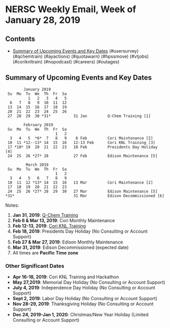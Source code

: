 # NERSC Weekly Email, Week of January 28, 2019 #

## Contents ## 

- [Summary of Upcoming Events and Key Dates](#dates)
(#usersurvey)
(#qchemtrain)
(#ayactions)
(#quotawarn)
(#hpssmove)
(#vtjobs)
(#coriknltrain)
(#nopodcast)
(#careers)
(#outages)

## Summary of Upcoming Events and Key Dates <a name="dates"/> ##

            January 2019
     Su  Mo  Tu  We  Th  Fr  Sa
              1   2   3   4   5 
      6   7   8   9  10  11  12    
     13  14  15  16  17  18  19
     20  21  22  23  24  25  26   
     27  28  29  30 *31*          31 Jan         Q-Chem Training [1]

            February 2019
     Su  Mo  Tu  We  Th  Fr  Sa
                          1   2
      3   4   5  *6*  7   8   9    6 Feb         Cori Maintenance [2]
     10  11 *12--13* 14  15  16   12-13 Feb      Cori KNL Training [3]
     17 *18* 19  20  21  22  23   18 Feb         Presidents Day Holiday [4]
     24  25  26 *27* 28           27 Feb         Edison Maintenance [5]

             March 2019
     Su  Mo  Tu  We  Th  Fr  Sa
                          1   2
      3   4   5   6   7   8   9   
     10  11  12 *13* 14  15  16   13 Mar         Cori Maintenance [2]
     17  18  19  20  21  22  23
     24  25  26 *27* 28  29  30   27 Mar         Edison Maintenance [5]
    *31*                          31 Mar         Edison Decommissioned [6]

Notes:

1. **Jan 31, 2019**: [Q-Chem Training](#qchemtrain)
2. **Feb 6 & Mar 13, 2019**: Cori Monthly Maintenance
3. **Feb 12-13, 2019**: [Cori KNL Training](#coriknltrain)
4. **Feb 18, 2019**: Presidents Day Holiday (No Consulting or Account Support)
5. **Feb 27 & Mar 27, 2019**: Edison Monthly Maintenance
6. **Mar 31, 2019**: Edison Decommissioned (expected date)
7. All times are **Pacific Time zone**


### Other Significant Dates ###
- **Apr 16-18, 2019**: Cori KNL Training and Hackathon
- **May 27,2019**: Memorial Day Holiday (No Consulting or Account Support)
- **July 4, 2019**: Independence Day Holiday (No Consulting or Account Support)
- **Sept 2, 2019**: Labor Day Holiday (No Consulting or Account Support)
- **Nov 28-29, 2019**: Thanksgiving Holiday (No Consulting or Account Support)
- **Dec 24, 2019-Jan 1, 2020**: Christmas/New Year Holiday (Limited Consulting or Account Support)


